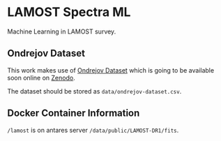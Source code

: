 # LAMOST Spectra ML

Machine Learning in LAMOST survey.

## Ondrejov Dataset

This work makes use of
[Ondrejov Dataset](https://github.com/podondra/ondrejov-dataset)
which is going to be available soon online on [Zenodo](https://zenodo.org/).

The dataset should be stored as `data/ondrejov-dataset.csv`.

## Docker Container Information

`/lamost` is on antares server `/data/public/LAMOST-DR1/fits`.
